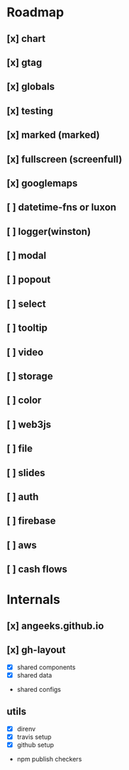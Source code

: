 # Roadmap

## [x] chart
## [x] gtag
## [x] globals
## [x] testing
## [x] marked (marked)
## [x] fullscreen (screenfull)
## [x] googlemaps 
## [ ] datetime-fns or luxon
## [ ] logger(winston)
## [ ] modal
## [ ] popout
## [ ] select
## [ ] tooltip
## [ ] video
## [ ] storage
## [ ] color
## [ ] web3js
## [ ] file
## [ ] slides
## [ ] auth
## [ ] firebase
## [ ] aws
## [ ] cash flows

# Internals

## [x] angeeks.github.io
## [x] gh-layout
  - [x] shared components
  - [x] shared data
  - shared configs
## utils
  - [x] direnv
  - [x] travis setup
  - [x] github setup
  - npm publish checkers

